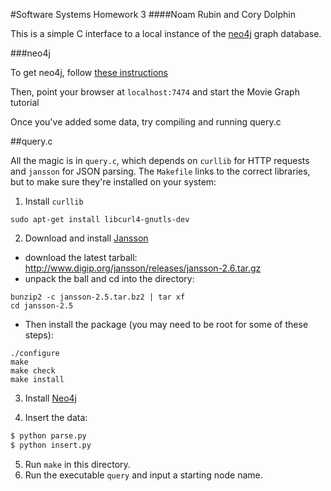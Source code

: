 #Software Systems Homework 3
####Noam Rubin and Cory Dolphin

This is a simple C interface to a local instance of the [neo4j](http://www.neo4j.org) graph database.

###neo4j

To get neo4j, follow [these instructions](http://www.neo4j.org/download/linux)

Then, point your browser at `localhost:7474` and start the Movie Graph tutorial

Once you've added some data, try compiling and running query.c

##query.c

All the magic is in `query.c`, which depends on `curllib` for HTTP requests and `jansson` for JSON parsing. The `Makefile` links to the correct libraries, but to make sure they're installed on your system:

1. Install `curllib`
  ```
  sudo apt-get install libcurl4-gnutls-dev
  ```

2. Download and install [Jansson](https://jansson.readthedocs.org/en/2.5/gettingstarted.html#compiling-and-installing-jansson)
  - download the latest tarball: http://www.digip.org/jansson/releases/jansson-2.6.tar.gz
  - unpack the ball and cd into the directory: 
  ``` 
  bunzip2 -c jansson-2.5.tar.bz2 | tar xf
  cd jansson-2.5
  ```
  - Then install the package (you may need to be root for some of these steps):
  ```
  ./configure
  make
  make check
  make install
  ```

3. Install [Neo4j](http://www.neo4j.org/download)

4. Insert the data:
```bash
$ python parse.py
$ python insert.py
```

5. Run `make` in this directory.
6. Run the executable `query` and input a starting node name. 